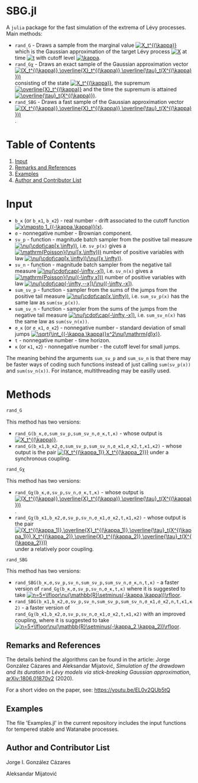 SBG.jl
=

A `julia` package for the fast simulation of the extrema of Lévy processes. Main methods:
* `rand_G` - Draws a sample from the marginal value 
    <a href="https://www.codecogs.com/eqnedit.php?latex=X_t^{(\kappa)}" target="_blank"><img src="https://latex.codecogs.com/gif.latex?X_t^{(\kappa)}" title="X_t^{(\kappa)}" /></a> 
  which is the Gaussian approximation of the target Lévy process 
    <a href="https://www.codecogs.com/eqnedit.php?latex=X" target="_blank"><img src="https://latex.codecogs.com/gif.latex?X" title="X" /></a> 
  at time 
    <a href="https://www.codecogs.com/eqnedit.php?latex=t" target="_blank"><img src="https://latex.codecogs.com/gif.latex?t" title="t" /></a> 
  with cutoff level 
    <a href="https://www.codecogs.com/eqnedit.php?latex=\kappa" target="_blank"><img src="https://latex.codecogs.com/gif.latex?\kappa" title="\kappa" /></a>.
* `rand_Gχ` - Draws an exact sample of the Gaussian approximation vector 
    <a href="https://www.codecogs.com/eqnedit.php?latex=(X_t^{(\kappa)},\overline{X}_t^{(\kappa)},\overline{\tau}_t(X^{(\kappa)}))" target="_blank"><img src="https://latex.codecogs.com/gif.latex?(X_t^{(\kappa)},\overline{X}_t^{(\kappa)},\overline{\tau}_t(X^{(\kappa)}))" title="(X_t^{(\kappa)},\overline{X}_t^{(\kappa)},\overline{\tau}_t(X^{(\kappa)}))" /></a> 
  consisting of the state 
    <a href="https://www.codecogs.com/eqnedit.php?latex=X_t^{(\kappa)}" target="_blank"><img src="https://latex.codecogs.com/gif.latex?X_t^{(\kappa)}" title="X_t^{(\kappa)}" /></a>, 
  the supremum 
    <a href="https://www.codecogs.com/eqnedit.php?latex=\overline{X}_t^{(\kappa)}" target="_blank"><img src="https://latex.codecogs.com/gif.latex?\overline{X}_t^{(\kappa)}" title="\overline{X}_t^{(\kappa)}" /></a> 
  and the time the supremum is attained 
    <a href="https://www.codecogs.com/eqnedit.php?latex=\overline{\tau}_t(X^{(\kappa)})" target="_blank"><img src="https://latex.codecogs.com/gif.latex?\overline{\tau}_t(X^{(\kappa)})" title="\overline{\tau}_t(X^{(\kappa)})" /></a>.
* `rand_SBG` - Draws a fast sample of the Gaussian approximation vector <a href="https://www.codecogs.com/eqnedit.php?latex=(X_t^{(\kappa)},\overline{X}_t^{(\kappa)},\overline{\tau}_t(X^{(\kappa)}))" target="_blank"><img src="https://latex.codecogs.com/gif.latex?(X_t^{(\kappa)},\overline{X}_t^{(\kappa)},\overline{\tau}_t(X^{(\kappa)}))" title="(X_t^{(\kappa)},\overline{X}_t^{(\kappa)},\overline{\tau}_t(X^{(\kappa)}))" /></a>.

Table of Contents
==

1. [Input](#input) 
2. [Remarks and References](#references)
3. [Examples](#examples)
4. [Author and Contributor List](#authors)

<a name="input"/>

Input
==

* `b_κ` (or `b_κ1`, `b_κ2`) - real number - drift associated to the cutoff function 
    <a href="https://www.codecogs.com/eqnedit.php?latex=x\mapsto&space;1_{(-\kappa,\kappa)}(x)" target="_blank"><img src="https://latex.codecogs.com/gif.latex?x\mapsto&space;1_{(-\kappa,\kappa)}(x)" title="x\mapsto 1_{(-\kappa,\kappa)}(x)" /></a>.
* `σ` - nonnegative number - Brownian component.
* `sν_p` - function - magnitude batch sampler from the positive tail measure 
  <a href="https://www.codecogs.com/eqnedit.php?latex=\inline&space;\nu(\cdot\cap[x,\infty))" target="_blank"><img src="https://latex.codecogs.com/gif.latex?\inline&space;\nu(\cdot\cap[x,\infty))" title="\nu(\cdot\cap[x,\infty))" /></a>, 
i.e. `sν_p(x)` gives a 
  <a href="https://www.codecogs.com/eqnedit.php?latex=\inline&space;\mathrm{Poisson}(\nu([x,\infty)))" target="_blank"><img src="https://latex.codecogs.com/gif.latex?\inline&space;\mathrm{Poisson}(\nu([x,\infty)))" title="\mathrm{Poisson}(\nu([x,\infty)))" /></a>
  number of positive variables with law 
  <a href="https://www.codecogs.com/eqnedit.php?latex=\inline&space;\nu(\cdot\cap[x,\infty))/\nu([x,\infty))" target="_blank"><img src="https://latex.codecogs.com/gif.latex?\inline&space;\nu(\cdot\cap[x,\infty))/\nu([x,\infty))" title="\nu(\cdot\cap[x,\infty))/\nu([x,\infty))" /></a>.
* `sν_n` - function - magnitude batch sampler from the negative tail measure <a href="https://www.codecogs.com/eqnedit.php?latex=\inline&space;\nu(\cdot\cap(-\infty,-x]))" target="_blank"><img src="https://latex.codecogs.com/gif.latex?\inline&space;\nu(\cdot\cap(-\infty,-x])" title="\nu(\cdot\cap(-\infty,-x])" /></a>, i.e. `sν_n(x)` gives a 
  <a href="https://www.codecogs.com/eqnedit.php?latex=\inline&space;\mathrm{Poisson}(\nu((-\infty,x])))" target="_blank"><img src="https://latex.codecogs.com/gif.latex?\inline&space;\mathrm{Poisson}(\nu((-\infty,x]))" title="\mathrm{Poisson}(\nu((-\infty,x]))" /></a> number of positive variables with law 
  <a href="https://www.codecogs.com/eqnedit.php?latex=\inline&space;\nu(\cdot\cap(-\infty,--x])/\nu((-\infty,-x])" target="_blank"><img src="https://latex.codecogs.com/gif.latex?\inline&space;\nu(\cdot\cap(-\infty,--x])/\nu((-\infty,-x])" title="\nu(\cdot\cap(-\infty,--x])/\nu((-\infty,-x])" /></a>.
* `sum_sν_p` - function - sampler from the sums of the jumps from the positive tail measure <a href="https://www.codecogs.com/eqnedit.php?latex=\inline&space;\nu(\cdot\cap[x,\infty))" target="_blank"><img src="https://latex.codecogs.com/gif.latex?\inline&space;\nu(\cdot\cap[x,\infty))" title="\nu(\cdot\cap[x,\infty))" /></a>, i.e. `sum_sν_p(x)` has the same law as `sum(sν_p(x))`.
* `sum_sν_n` - function - sampler from the sums of the jumps from the negative tail measure <a href="https://www.codecogs.com/eqnedit.php?latex=\inline&space;\nu(\cdot\cap(-\infty,-x])" target="_blank"><img src="https://latex.codecogs.com/gif.latex?\inline&space;\nu(\cdot\cap(-\infty,-x])" title="\nu(\cdot\cap(-\infty,-x])" /></a>, i.e. `sum_sν_n(x)` has the same law as `sum(sν_n(x))`.
* `σ_κ` (or `σ_κ1`, `σ_κ2`) - nonnegative number - standard deviation of small jumps 
    <a href="https://www.codecogs.com/eqnedit.php?latex=\inline&space;\sqrt{\int_{(-\kappa,\kappa)}x^2\nu(\mathrm{d}x)}" target="_blank"><img src="https://latex.codecogs.com/gif.latex?\inline&space;\sqrt{\int_{(-\kappa,\kappa)}x^2\nu(\mathrm{d}x)}" title="\sqrt{\int_{(-\kappa,\kappa)}x^2\nu(\mathrm{d}x)}" /></a>.
* `t` - nonnegative number - time horizon.
* `κ` (or `κ1`, `κ2`) - nonnegative number - the cutoff level for small jumps.

The meaning behind the arguments `sum_sν_p` and `sum_sν_n` is that there may be faster ways of coding such functions instead of just calling `sum(sν_p(x))` and `sum(sν_n(x))`. For instance, multithreading may be easilly used.

Methods
==

```julia
rand_G
```
This method has two versions:
* `rand_G(b_κ,σ,sum_sν_p,sum_sν_n,σ_κ,t,κ)` - whose output is 
  <a href="https://www.codecogs.com/eqnedit.php?latex=X_t^{(\kappa)}" target="_blank"><img src="https://latex.codecogs.com/gif.latex?X_t^{(\kappa)}" title="X_t^{(\kappa)}" /></a>.
* `rand_G(b_κ1,b_κ2,σ,sum_sν_p,sum_sν_n,σ_κ1,σ_κ2,t,κ1,κ2)` - whose output is the pair 
  <a href="https://www.codecogs.com/eqnedit.php?latex=(X_t^{(\kappa_1)},X_t^{(\kappa_2)})" target="_blank"><img src="https://latex.codecogs.com/gif.latex?(X_t^{(\kappa_1)},X_t^{(\kappa_2)})" title="(X_t^{(\kappa_1)},X_t^{(\kappa_2)})" /></a> 
under a synchronous coupling.

```julia
rand_Gχ
```
This method has two versions:
* `rand_Gχ(b_κ,σ,sν_p,sν_n,σ_κ,t,κ)` - whose output is 
  <a href="https://www.codecogs.com/eqnedit.php?latex=(X_t^{(\kappa)},\overline{X}_t^{(\kappa)},\overline{\tau}_t(X^{(\kappa)}))" target="_blank"><img src="https://latex.codecogs.com/gif.latex?(X_t^{(\kappa)},\overline{X}_t^{(\kappa)},\overline{\tau}_t(X^{(\kappa)}))" title="(X_t^{(\kappa)},\overline{X}_t^{(\kappa)},\overline{\tau}_t(X^{(\kappa)}))" /></a>.
* `rand_Gχ(b_κ1,b_κ2,σ,sν_p,sν_n,σ_κ1,σ_κ2,t,κ1,κ2)` - whose output is the pair 
  <a href="https://www.codecogs.com/eqnedit.php?latex=(X_t^{(\kappa_1)},\overline{X}_t^{(\kappa_1)},\overline{\tau}_t(X^{(\kappa_1)}),X_t^{(\kappa_2)},\overline{X}_t^{(\kappa_2)},\overline{\tau}_t(X^{(\kappa_2)}))" target="_blank"><img src="https://latex.codecogs.com/gif.latex?(X_t^{(\kappa_1)},\overline{X}_t^{(\kappa_1)},\overline{\tau}_t(X^{(\kappa_1)}),X_t^{(\kappa_2)},\overline{X}_t^{(\kappa_2)},\overline{\tau}_t(X^{(\kappa_2)}))" title="(X_t^{(\kappa_1)},\overline{X}_t^{(\kappa_1)},\overline{\tau}_t(X^{(\kappa_1)}),X_t^{(\kappa_2)},\overline{X}_t^{(\kappa_2)},\overline{\tau}_t(X^{(\kappa_2)}))" /></a> 
under a relatively poor coupling.

```julia
rand_SBG
```
This method has two versions:
* `rand_SBG(b_κ,σ,sν_p,sν_n,sum_sν_p,sum_sν_n,σ_κ,n,t,κ)` - a faster version of `rand_Gχ(b_κ,σ,sν_p,sν_n,σ_κ,t,κ)` where it is suggested to take 
<a href="https://www.codecogs.com/eqnedit.php?latex=\inline&space;n=5&plus;\lfloor\nu(\mathbb{R}\setminus(-\kappa,\kappa))\rfloor" target="_blank"><img src="https://latex.codecogs.com/gif.latex?\inline&space;n=5&plus;\lfloor\nu(\mathbb{R}\setminus(-\kappa,\kappa))\rfloor" title="n=5+\lfloor\nu(\mathbb{R}\setminus(-\kappa,\kappa))\rfloor" /></a>.
* `rand_SBG(b_κ1,b_κ2,σ,sν_p,sν_n,sum_sν_p,sum_sν_n,σ_κ1,σ_κ2,n,t,κ1,κ2)` - a faster version of `rand_Gχ(b_κ1,b_κ2,σ,sν_p,sν_n,σ_κ1,σ_κ2,t,κ1,κ2)` with an improved coupling, where it is suggested to take 
<a href="https://www.codecogs.com/eqnedit.php?latex=\inline&space;n=5&plus;\lfloor\nu(\mathbb{R}\setminus(-\kappa_2,\kappa_2))\rfloor" target="_blank"><img src="https://latex.codecogs.com/gif.latex?\inline&space;n=5&plus;\lfloor\nu(\mathbb{R}\setminus(-\kappa_2,\kappa_2))\rfloor" title="n=5+\lfloor\nu(\mathbb{R}\setminus(-\kappa_2,\kappa_2))\rfloor" /></a>.

<a name="references"/>

## Remarks and References

The details behind the algorithms can be found in the article: 
Jorge González Cázares and Aleksandar Mijatović, *Simulation of the drawdown and its duration in Lévy models via stick-breaking Gaussian approximation*, [arXiv:1806.01870v2](https://arxiv.org/abs/1806.01870v2) (2020).

For a short video on the paper, see: https://youtu.be/EL0v2QUb5tQ

<a name="examples"/>

## Examples
The file 'Examples.jl' in the current repository includes the input functions for tempered stable and Watanabe processes.  


<a name="authors"/>

## Author and Contributor List
Jorge I. González Cázares

Aleksandar Mijatović 
